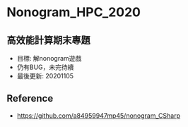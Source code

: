 # Nonogram_HPC_2020


## 高效能計算期末專題
- 目標: 解nonogram遊戲
- 仍有BUG，未完待續
- 最後更新: 20201105


## Reference
- <https://github.com/a84959947mp45/nonogram_CSharp>

